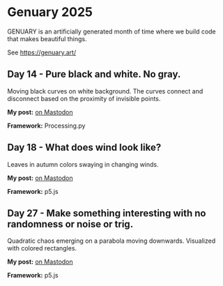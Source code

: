 # Genuary 2025

GENUARY is an artificially generated month of time where we build code that makes beautiful things.

See https://genuary.art/

## Day 14 - Pure black and white. No gray.

Moving black curves on white background. The curves connect and disconnect based on the proximity of invisible points.

**My post:** [on Mastodon](https://mastodon.green/@tobias_kleine/113829334128090953)

**Framework:** Processing.py

## Day 18 - What does wind look like?

Leaves in autumn colors swaying in changing winds.

**My post:** [on Mastodon](https://mastodon.green/@tobias_kleine/113857717226976547)

**Framework:** p5.js

## Day 27 - Make something interesting with no randomness or noise or trig.

Quadratic chaos emerging on a parabola moving downwards. Visualized with colored rectangles.

**My post:** [on Mastodon](https://mastodon.green/@tobias_kleine/113902595908021648)

**Framework:** p5.js
